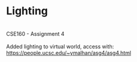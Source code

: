 # Lighting
<br>CSE160 - Assignment 4
<br><br> Added lighting to virtual world, access with: https://people.ucsc.edu/~ymalhan/asg4/asg4.html
